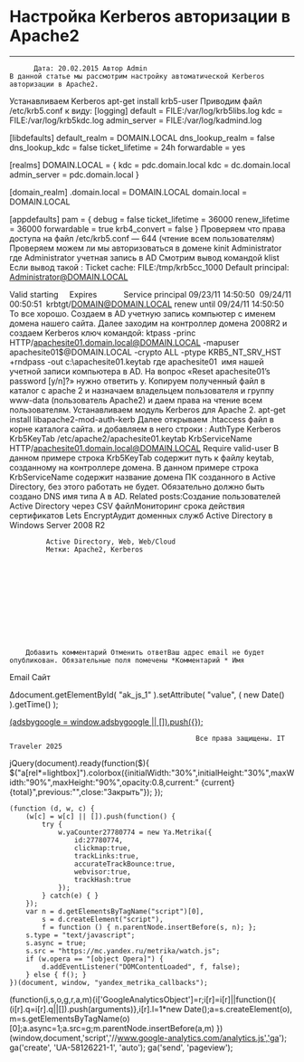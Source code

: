 #                 	Настройка Kerberos авторизации в Apache2                	  
***            ***

			
            
		
    
	
    	  Дата: 20.02.2015 Автор Admin  
	В данной статье мы рассмотрим настройку автоматической Kerberos авторизации в Apache2. 
Устанавливаем Kerberos
apt-get install krb5-user
Приводим файл /etc/krb5.conf к виду:
[logging]
default = FILE:/var/log/krb5libs.log
kdc = FILE:/var/log/krb5kdc.log
admin_server = FILE:/var/log/kadmind.log

[libdefaults]
default_realm = DOMAIN.LOCAL
dns_lookup_realm = false
dns_lookup_kdc = false
ticket_lifetime = 24h
forwardable = yes

[realms]
DOMAIN.LOCAL = {
kdc = pdc.domain.local
kdc = dc.domain.local
admin_server = pdc.domain.local
}

[domain_realm]
.domain.local = DOMAIN.LOCAL
domain.local = DOMAIN.LOCAL

[appdefaults]
pam = {
debug = false
ticket_lifetime = 36000
renew_lifetime = 36000
forwardable = true
krb4_convert = false
}
Проверяем что права доступа на файл /etc/krb5.conf &#8212; 644 (чтение всем пользователям)
Проверяем можем ли мы авторизоваться в домене
kinit Administrator
где Administrator учетная запись в AD
Смотрим вывод командой
klist
Если вывод такой :
Ticket cache: FILE:/tmp/krb5cc_1000
Default principal: Administrator@DOMAIN.LOCAL

Valid starting     Expires            Service principal
09/23/11 14:50:50  09/24/11 00:50:51  krbtgt/DOMAIN@DOMAIN.LOCAL
renew until 09/24/11 14:50:50
То все хорошо.
Создаем в AD учетную запись компьютер с именем домена нашего сайта.
Далее заходим на контроллер домена 2008R2 и создаем Kerberos ключ командой:
ktpass -princ HTTP/apachesite01.domain.local@DOMAIN.LOCAL -mapuser apachesite01$@DOMAIN.LOCAL -crypto ALL -ptype KRB5_NT_SRV_HST +rndpass -out c:\apachesite01.keytab
где apachesite01  имя нашей учетной записи компьютера в AD.
На вопрос «Reset apachesite01’s password [y/n]?» нужно ответить y.
Копируем полученный файл в каталог с apache 2 и назначаем владельцем пользователя и группу www-data (пользователь Apache2) и даем права на чтение всем пользователям.
Устанавливаем модуль Kerberos для Apache 2.
apt-get install libapache2-mod-auth-kerb
Далее открываем .htaccess файл в корне каталога сайта.
и добавляем в него строки :
AuthType Kerberos
Krb5KeyTab /etc/apache2/apachesite01.keytab
KrbServiceName HTTP/apachesite01.domain.local@DOMAIN.LOCAL
Require valid-user
В данном примере строка Krb5KeyTab содержит путь к файлу keytab, созданному на контроллере домена.
В данном примере строка KrbServiceName содержит название домена ПК созданного в Active Directory, без этого работать не будет.
Обязательно должно быть создано DNS имя типа A в AD.
Related posts:Создание пользователей Active Directory через CSV файлМониторинг срока действия сертификатов Lets EncryptАудит доменных служб Active Directory в Windows Server 2008 R2
        
             Active Directory, Web, Web/Cloud 
             Метки: Apache2, Kerberos  
        
            
        
    
                        
                    
                    
                
        
                
	
		
		Добавить комментарий Отменить ответВаш адрес email не будет опубликован. Обязательные поля помечены *Комментарий * Имя 
Email 
Сайт 
 
&#916;document.getElementById( "ak_js_1" ).setAttribute( "value", ( new Date() ).getTime() );	
	
<ins class="adsbygoogle"
     style="display:block"
     data-ad-client="ca-pub-1890562251101921"
     data-ad-slot="9117958896"
     data-ad-format="auto">
(adsbygoogle = window.adsbygoogle || []).push({});
			
        
        
		
        
           
    
    
  
	
    
		
        
             
			
                
                    
                                                  Все права защищены. IT Traveler 2025 
                         
                        
																														                    
                    
				
                
                
    
			
		                            
	
	
                
                
			
                
		
        
	
    
jQuery(document).ready(function($){
  $("a[rel*=lightbox]").colorbox({initialWidth:"30%",initialHeight:"30%",maxWidth:"90%",maxHeight:"90%",opacity:0.8,current:" {current}  {total}",previous:"",close:"Закрыть"});
});
  
    (function (d, w, c) {
        (w[c] = w[c] || []).push(function() {
            try {
                w.yaCounter27780774 = new Ya.Metrika({
                    id:27780774,
                    clickmap:true,
                    trackLinks:true,
                    accurateTrackBounce:true,
                    webvisor:true,
                    trackHash:true
                });
            } catch(e) { }
        });
        var n = d.getElementsByTagName("script")[0],
            s = d.createElement("script"),
            f = function () { n.parentNode.insertBefore(s, n); };
        s.type = "text/javascript";
        s.async = true;
        s.src = "https://mc.yandex.ru/metrika/watch.js";
        if (w.opera == "[object Opera]") {
            d.addEventListener("DOMContentLoaded", f, false);
        } else { f(); }
    })(document, window, "yandex_metrika_callbacks");
  (function(i,s,o,g,r,a,m){i['GoogleAnalyticsObject']=r;i[r]=i[r]||function(){
  (i[r].q=i[r].q||[]).push(arguments)},i[r].l=1*new Date();a=s.createElement(o),
  m=s.getElementsByTagName(o)[0];a.async=1;a.src=g;m.parentNode.insertBefore(a,m)
  })(window,document,'script','//www.google-analytics.com/analytics.js','ga');
  ga('create', 'UA-58126221-1', 'auto');
  ga('send', 'pageview');
